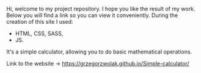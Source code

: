 Hi,
welcome to my project repository. I hope you like the result of my work. Below you will find a link so you can view it conveniently.
During the creation of this site I used:
- HTML, CSS, SASS,
- JS.

It's a simple calculator, allowing you to do basic mathematical operations.

Link to the website -> https://grzegorzwolak.github.io/Simple-calculator/
